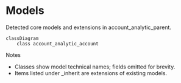 # Models

Detected core models and extensions in account_analytic_parent.

```mermaid
classDiagram
    class account_analytic_account
```

Notes
- Classes show model technical names; fields omitted for brevity.
- Items listed under _inherit are extensions of existing models.

